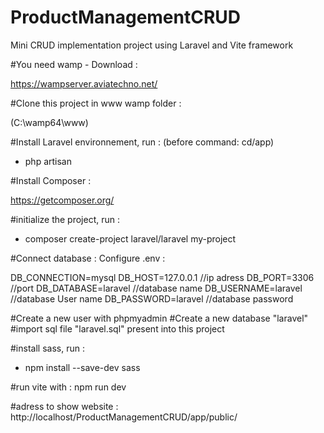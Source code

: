 # ProductManagementCRUD
Mini CRUD implementation project using Laravel and Vite framework 

#You need wamp - Download : 

https://wampserver.aviatechno.net/

#Clone this project in www wamp folder : 

(C:\wamp64\www)

#Install Laravel environnement, run :
(before command: cd/app)
- php artisan

#Install Composer :  

https://getcomposer.org/


#initialize the project, run : 

- composer create-project laravel/laravel my-project

#Connect database : 
Configure .env :

DB_CONNECTION=mysql
DB_HOST=127.0.0.1 //ip adress
DB_PORT=3306 //port
DB_DATABASE=laravel //database name
DB_USERNAME=laravel //database User name
DB_PASSWORD=laravel //database password 

#Create a new user with phpmyadmin
#Create a new database "laravel"
#import sql file "laravel.sql" present into this project

#install sass, run :

- npm install --save-dev sass



#run vite with : npm run dev

#adress to show website : http://localhost/ProductManagementCRUD/app/public/
